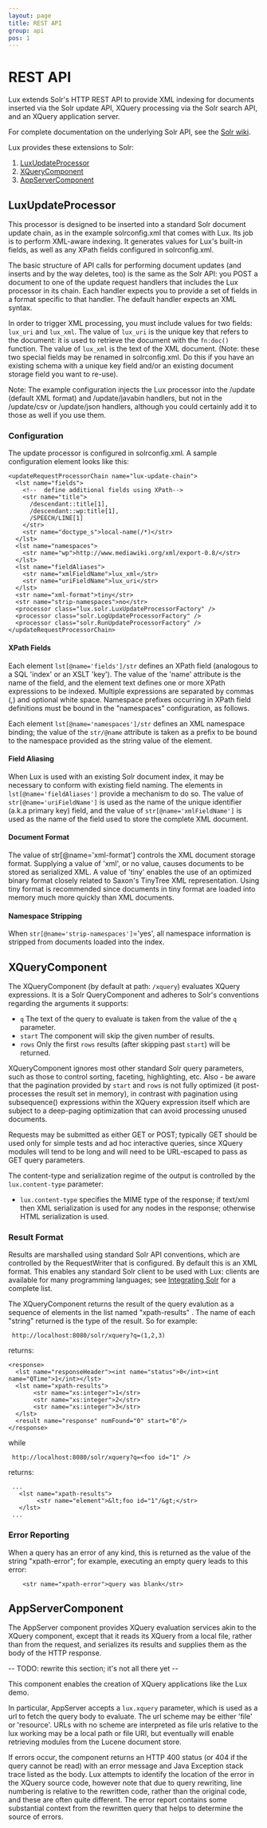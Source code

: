 ```yaml
---
layout: page
title: REST API
group: api
pos: 1
---
```

# REST API #

Lux extends Solr's HTTP REST API to provide XML indexing for documents
inserted via the Solr update API, XQuery processing via the Solr search
API, and an XQuery application server.

For complete documentation on the underlying Solr API, see the [Solr
wiki](http://wiki.apache.org/solr/).  

Lux provides these extensions to Solr: 

1. [LuxUpdateProcessor](#luxupdateprocessor)
2. [XQueryComponent](#xquerycomponent)
3. [AppServerComponent](#appservercomponent)

## LuxUpdateProcessor ##

This processor is designed to be inserted into a standard Solr document
update chain, as in the example solrconfig.xml that comes with Lux. Its job
is to perform XML-aware indexing.  It generates values for Lux's built-in
fields, as well as any XPath fields configured in solrconfig.xml.

The basic structure of API calls for performing document updates (and
inserts and by the way deletes, too) is the same as the Solr API: you POST
a document to one of the update request handlers that includes the Lux
processor in its chain.  Each handler expects you to provide a set of
fields in a format specific to that handler.  The default handler expects
an XML syntax.

In order to trigger XML processing, you must include values for two fields:
`lux_uri` and `lux_xml`.  The value of `lux_uri` is the unique key that
refers to the document: it is used to retrieve the document with the
`fn:doc()` function. The value of `lux_xml` is the text of the XML
document. (Note: these two special fields may be renamed in solrconfig.xml.
Do this if you have an existing schema with a unique key field and/or an
existing document storage field you want to re-use).

Note: The example configuration injects the Lux processor into the /update
(default XML format) and /update/javabin handlers, but not in the
/update/csv or /update/json handlers, although you could certainly add it
to those as well if you use them.

### Configuration ###

The update processor is configured in solrconfig.xml.  A sample configuration element looks like this:

    <updateRequestProcessorChain name="lux-update-chain">
      <lst name="fields">
        <!--  define additional fields using XPath-->
        <str name="title">
          /descendant::title[1],
          /descendant::wp:title[1],
          /SPEECH/LINE[1]
        </str>
        <str name="doctype_s">local-name(/*)</str>
      </lst>
      <lst name="namespaces">
        <str name="wp">http://www.mediawiki.org/xml/export-0.8/</str>
      </lst>
      <lst name="fieldAliases">
        <str name="xmlFieldName">lux_xml</str>
        <str name="uriFieldName">lux_uri</str>
      </lst>
      <str name="xml-format">tiny</str>
      <str name="strip-namespaces">no</str>
      <processor class="lux.solr.LuxUpdateProcessorFactory" />
      <processor class="solr.LogUpdateProcessorFactory" />
      <processor class="solr.RunUpdateProcessorFactory" />
    </updateRequestProcessorChain>

#### XPath Fields ####

Each element `lst[@name='fields']/str` defines an XPath field (analogous to
a SQL 'index' or an XSLT 'key'). The value of the 'name' attribute is the
name of the field, and the element text defines one or more XPath
expressions to be indexed.  Multiple expressions are separated by commas
(,) and optional white space.  Namespace prefixes occurring in XPath field
definitions must be bound in the "namespaces" configuration, as follows.

Each element `lst[@name='namespaces']/str` defines an XML namespace
binding; the value of the `str/@name` attribute is taken as a prefix to be
bound to the namespace provided as the string value of the element.

#### Field Aliasing ####

When Lux is used with an existing Solr document index, it may be necessary
to conform with existing field naming. The elements in
`lst[@name='fieldAliases']` provide a mechanism to do so.  The value of
`str[@name='uriFieldName']` is used as the name of the unique identifier
(a.k.a primary key) field, and the value of `str[@name='xmlFieldName']` is
used as the name of the field used to store the complete XML document.

#### Document Format ####

The value of str[@name='xml-format'] controls the XML document storage
format. Supplying a value of 'xml', or no value, causes documents to be
stored as serialized XML.  A value of 'tiny' enables the use of an
optimized binary format closely related to Saxon's TinyTree XML
representation. Using tiny format is recommended since documents in tiny
format are loaded into memory much more quickly than XML documents.

#### Namespace Stripping ####

When `str[@name='strip-namespaces']`='yes', all namespace information is
stripped from documents loaded into the index.

## XQueryComponent ##

The XQueryComponent (by default at path: `/xquery`) evaluates XQuery
expressions.  It is a Solr QueryComponent and adheres to Solr's conventions
regarding the arguments it supports:

* `q` The text of the query to evaluate is taken from the value of the `q`
parameter.
* `start` The component will skip the given number of results.
* `rows` Only the first `rows` results (after skipping past `start`) will
be returned.

XQueryComponent ignores most other standard Solr query parameters, such as
those to control sorting, faceting, highlighting, etc.  Also - be aware
that the pagination provided by `start` and `rows` is not fully optimized
(it post-processes the result set in memory), in contrast with pagination
using subsequence() expressions within the XQuery expression itself which
are subject to a deep-paging optimization that can avoid processing unused
documents.

Requests may be submitted as either GET or POST; typically GET should be
used only for simple tests and ad hoc interactive queries, since XQuery
modules will tend to be long and will need to be URL-escaped to pass as GET
query parameters.

The content-type and serialization regime of the output is controlled by the `lux.content-type` parameter:

* `lux.content-type` specifies the MIME type of the response; if text/xml
   then XML serialization is used for any nodes in the response; otherwise
   HTML serialization is used.

### Result Format ###

Results are marshalled using standard Solr API conventions, which are
controlled by the RequestWriter that is configured.  By default this is an
XML format.  This enables any standard Solr client to be used with Lux:
clients are available for many programming languages; see [Integrating
Solr](http://wiki.apache.org/solr/IntegratingSolr) for a complete list.

The XQueryComponent returns the result of the query evalution as a sequence
of elements in the list named "xpath-results" .  The name of each "string"
returned is the type of the result. So for example:

     http://localhost:8080/solr/xquery?q=(1,2,3)

returns:

    <response>
      <lst name="responseHeader"><int name="status">0</int><int name="QTime">1</int></lst>
      <lst name="xpath-results">
           <str name="xs:integer">1</str>
           <str name="xs:integer">2</str>
           <str name="xs:integer">3</str>
      </lst>
      <result name="response" numFound="0" start="0"/>
    </response>

while 

     http://localhost:8080/solr/xquery?q=<foo id="1" />

returns:

     ...
       <lst name="xpath-results">
            <str name="element">&lt;foo id="1"/&gt;</str>
       </lst>
     ...

### Error Reporting ###

When a query has an error of any kind, this is returned as the value of the
string "xpath-error"; for example, executing an empty query leads to this
error:

        <str name="xpath-error">query was blank</str>

## AppServerComponent ##

The AppServer component provides XQuery evaluation services akin to the
XQuery component, except that it reads its XQuery from a local file, rather
than from the request, and serializes its results and supplies them as the
body of the HTTP response.

-- TODO: rewrite this section; it's not all there yet --

This component enables the creation of XQuery applications like the Lux
demo.

In particular, AppServer accepts a `lux.xquery` parameter, which is used as
a url to fetch the query body to evaluate.  The url scheme may be either
'file' or 'resource'.  URLs with no scheme are interpreted as file urls
relative to the lux working may be a local path or file URI, but eventually
will enable retrieving modules from the Lucene document store.

If errors occur, the component returns an HTTP 400 status (or 404 if the
query cannot be read) with an error message and Java Exception stack trace
listed as the body. Lux attempts to identify the location of the error in
the XQuery source code, however note that due to query rewriting, line
numbering is relative to the rewritten code, rather than the original code,
and these are often quite different.  The error report contains some
substantial context from the rewritten query that helps to determine the
source of errors.



